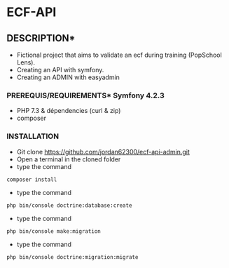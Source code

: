 # ECF-API

## DESCRIPTION*

* Fictional project that aims to validate an ecf during training (PopSchool Lens).
* Creating an API with symfony.
* Creating an ADMIN with easyadmin

### PREREQUIS/REQUIREMENTS* Symfony 4.2.3

* PHP 7.3 & dépendencies (curl & zip)
* composer

### INSTALLATION

* Git clone https://github.com/jordan62300/ecf-api-admin.git
* Open a terminal in the cloned folder
* type the command

 
```composer install``` 

* type the command

 
```php bin/console doctrine:database:create``` 

* type the command

```php bin/console make:migration```

* type the command

```php bin/console doctrine:migration:migrate```